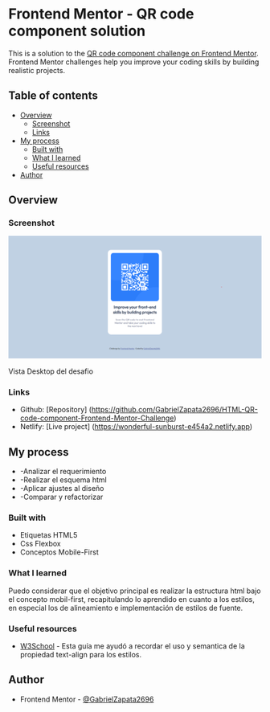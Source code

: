 # Frontend Mentor - QR code component solution

This is a solution to the [QR code component challenge on Frontend Mentor](https://www.frontendmentor.io/challenges/qr-code-component-iux_sIO_H). Frontend Mentor challenges help you improve your coding skills by building realistic projects.

## Table of contents

- [Overview](#overview)
  - [Screenshot](#screenshot)
  - [Links](#links)
- [My process](#my-process)
  - [Built with](#built-with)
  - [What I learned](#what-i-learned)
  - [Useful resources](#useful-resources)
- [Author](#author)

## Overview

### Screenshot

![Solucion](./screenshot/desktop-screenshot.png)

Vista Desktop del desafio

### Links

- Github: [Repository] (https://github.com/GabrielZapata2696/HTML-QR-code-component-Frontend-Mentor-Challenge)
- Netlify: [Live project] (https://wonderful-sunburst-e454a2.netlify.app)

## My process

- -Analizar el requerimiento
- -Realizar el esquema html
- -Aplicar ajustes al diseño
- -Comparar y refactorizar

### Built with

- Etiquetas HTML5
- Css Flexbox
- Conceptos Mobile-First

### What I learned

Puedo considerar que el objetivo principal es realizar la estructura html bajo el concepto mobil-first, recapitulando lo aprendido en cuanto a los estilos, en especial los de alineamiento e implementación de estilos de fuente.

### Useful resources

- [W3School](https://www.w3schools.com/cssref/pr_text_text-align.ASP) - Esta guía me ayudó a recordar el uso y semantica de la propiedad text-align para los estilos.

## Author

- Frontend Mentor - [@GabrielZapata2696](https://www.frontendmentor.io/profile/GabrielZapata2696)
